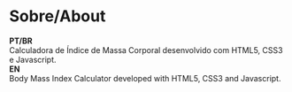 # Sobre/About
__PT/BR__\
Calculadora de Índice de Massa Corporal desenvolvido com HTML5, CSS3 e Javascript.\
__EN__\
Body Mass Index Calculator developed with HTML5, CSS3 and Javascript.

